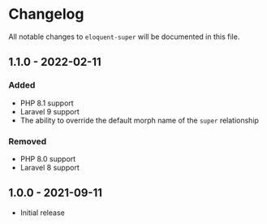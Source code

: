 # Changelog

All notable changes to `eloquent-super` will be documented in this file.

## 1.1.0 - 2022-02-11

### Added

- PHP 8.1 support
- Laravel 9 support
- The ability to override the default morph name of the `super` relationship

### Removed

- PHP 8.0 support
- Laravel 8 support

## 1.0.0 - 2021-09-11

- Initial release
